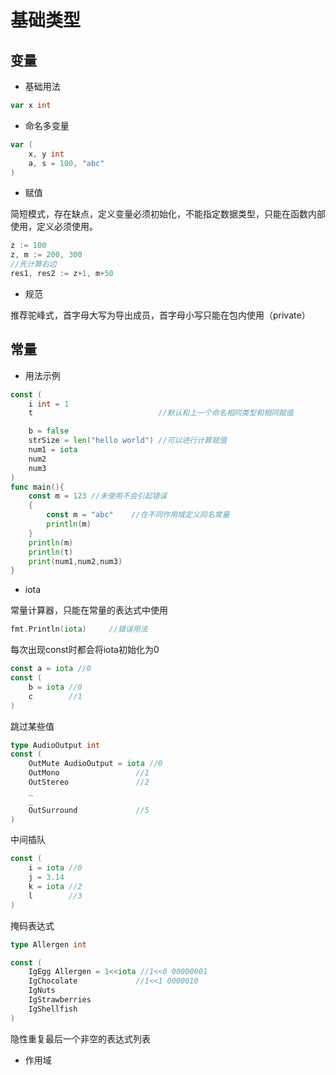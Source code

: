 # 基础类型

## 变量

* 基础用法

```go
var x int
```

* 命名多变量

```go
var (
    x, y int
    a, s = 100, "abc"
)
```

* 赋值

简短模式，存在缺点，定义变量必须初始化，不能指定数据类型，只能在函数内部使用，定义必须使用。

```go
z := 100
z, m := 200, 300
//先计算右边
res1, res2 := z+1, m+50
```

* 规范

推荐驼峰式，首字母大写为导出成员，首字母小写只能在包内使用（private）

## 常量

* 用法示例

```go
const (
    i int = 1
    t                            //默认和上一个命名相同类型和相同赋值

    b = false
    strSize = len("hello world") //可以进行计算赋值
    num1 = iota
    num2
    num3
)
func main(){
    const m = 123 //未使用不会引起错误
    {
        const m = "abc"    //在不同作用域定义同名常量
        println(m)
    }
    println(m)
    println(t)
    print(num1,num2,num3)
}
```

* iota

常量计算器，只能在常量的表达式中使用

```go
fmt.Println(iota)     //错误用法
```

每次出现const时都会将iota初始化为0

```go
const a = iota //0
const (
    b = iota //0
    c        //1
)
```

跳过某些值

```go
type AudioOutput int
const (
    OutMute AudioOutput = iota //0
    OutMono                 //1
    OutStereo               //2
    _
    _
    OutSurround             //5
)
```

中间插队

```go
const (
    i = iota //0
    j = 3.14 
    k = iota //2
    l        //3
)
```

掩码表达式

```go
type Allergen int

const (
    IgEgg Allergen = 1<<iota //1<<0 00000001
    IgChocolate             //1<<1 0000010
    IgNuts
    IgStrawberries
    IgShellfish
)
```

隐性重复最后一个非空的表达式列表

* 作用域



